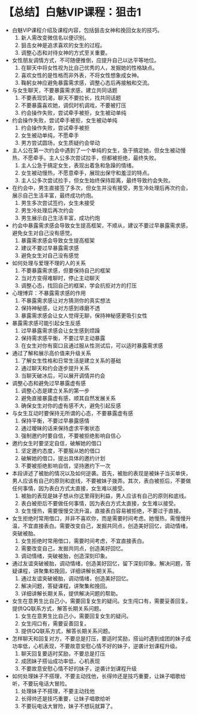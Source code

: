 # 【总结】白魅VIP课程：狙击1

-   白魅VIP课程介绍及课程内容，包括狙击女神和挽回女友的技巧。
    1.  新人需改变微信名以便识别。
    2.  狙击女神是追求喜欢的女生的过程。
    3.  调整心态和对待女神的方式至关重要。
-   女性朋友调情方式，不可随便推倒，应提升自己以达平等地位。
    1.  在聊天中将女性视为比自己优秀的人，发掘她的性格缺点。
    2.  喜欢女性的是性格而非外表，不将女性想象成女神。
    3.  鞠躬女神应避免暴露需求感，调整心态后再接触和交流。
-   与女生聊天，不要暴露需求感，建立共同话题
    1.  不要表现饥渴，聊天不要拉长，找共同话题
    2.  不要暴露喜欢她，调侃时机调戏，不要被打压
    3.  约会操作失败，尝试牵手被拒，女生被动单纯
-   约会操作失败，尝试牵手被拒，女生被动单纯
    1.  约会操作失败，尝试牵手被拒
    2.  女生被动单纯，不愿牵手
    3.  男方尝试圆场，女生质疑约会举动
-   主人公在第一次约会中遇到了一个单纯的女生，急于搞定她，但女生被动慢热，不愿牵手。主人公多次尝试拉手，但都被拒绝，最终失败。
    1.  主人公急于搞定女生，表现出着急和急躁的情绪。
    2.  女生被动慢热，不愿意牵手，展现出保守和羞涩的特点。
    3.  主人公多次尝试拉手，但女生始终保持距离，最终导致约会失败。
-   在约会中，男生直接签了多次，但女生并没有接受，男生冷处理后再次约会，展示自己生活丰富，最终成功约炮。
    1.  男生多次尝试签约，女生未接受
    2.  男生冷处理后再次约会
    3.  男生展示自己生活丰富，成功约炮
-   约会中暴露需求感会导致女生提高框架，不顺从，建议不要过早暴露需求感，避免女生对自己没有感觉。
    1.  暴露需求感会导致女生提高框架
    2.  建议不要过早暴露需求感
    3.  避免女生对自己没有感觉
-   如何处理与爱理不理的人的关系
    1.  不要暴露需求感，但要保持自己的框架
    2.  当对方变得难聊时，停止主动聊天
    3.  调整心态，找回自己的框架，学会抗拒对方的打压
-   心理博弈：不暴露需求感的作用
    1.  不暴露需求感让对方猜测你的真实想法
    2.  保持神秘感，让对方感到琢磨不透
    3.  暴露需求感会让女人觉得无聊，保持神秘感更吸引女性
-   暴露需求感可能引起女生反感
    1.  过早暴露需求感会让女生感到烦躁
    2.  保持需求感平衡，不要过早主动暴露
    3.  在女生对你有窗口且通过服从性测试后，可以适时暴露需求感
-   通过了解和展示高价值来升级关系
    1.  了解女生性格和日常生活是建立关系的基础
    2.  通过聊天和约会逐步提升关系
    3.  当聊天破冰后，可以展开调情并约会
-   调整心态和避免过早暴露虚有感
    1.  调整心态是建立关系的第一步
    2.  避免直接暴露虚有感，顺其自然发展关系
    3.  确保女生对你的虚有感不大，避免引起反感
-   与女生互动时要保持无所谓的心态，不要暴露虚有感
    1.  保持平衡，不要过早暴露感情
    2.  通过暧昧的话来保持虚求平衡状态
    3.  强制邀约时要自信，不要被拒绝影响自信心
-   邀约女生时要坚定自信，破解她的借口
    1.  坚定邀约态度，不要服从她的借口
    2.  破解她的借口，提出具体的邀约计划
    3.  不要被拒绝影响自信，坚持邀约下一次
-   本段讲述了被胎的情况以及如何逆袭。首先，被胎的表现是被妹子当买单侠，男人应该有自己的原则和底线，不要被妹子拨弄。其次，表白被拒后，不要做任何事情，因为表白方式太直接，女生难以接受。
    1.  被胎的表现是妹子想从你这里得到利益，男人应该有自己的原则和底线。
    2.  表白被拒后不要做任何事情，因为表白方式太直接，女生难以接受。
    3.  女生慢热，需要慢慢交流升温，直接表白容易被拒绝，不要过于直接。
-   女生拒绝时常用借口，并非不喜欢你，而是需要时间考虑。她慢热，需慢慢升温，不宜直接表白。需要改变自己，发掘共同点，创造美好回忆，调动情绪，突破被胎。
    1.  女生拒绝时常用借口，需要时间考虑，不宜直接表白。
    2.  需要改变自己，发掘共同点，创造美好回忆。
    3.  调动情绪，突破被胎，创造深刻印象。
-   通过友谊突破被胎，调动情绪，创造美好回忆，留下深刻印象。解决问题，答疑课程，讲聚集和挽回，详细讲解长期关系。
    1.  通过友谊突破被胎，调动情绪，创造美好回忆。
    2.  解决问题，答疑课程，讲聚集和挽回。
    3.  详细讲解长期关系，提供解决问题的帮助。
-   女生在意男生比自己小，需要回复女生的疑问。女生闯口有，需要妥善回复。提供QQ联系方式，解答长期关系问题。
    1.  女生在意男生比自己小，需要回复女生的疑问。
    2.  女生闯口有，需要妥善回复。
    3.  提供QQ联系方式，解答长期关系问题。
-   怎样聊天和回复对方，不要总是打压，要适时奖励，搭讪时遇到成团的妹子成功率低，心机表现，不要故意安慰心情不好的妹子，逆袭计划课程升级。
    1.  聊天回复要适时奖励，不要总是打压
    2.  成团妹子搭讪成功率低，心机表现
    3.  不要故意安慰心情不好的妹子，逆袭计划课程升级
-   如何处理妹子不搭理，不要主动找他，长得帅还是技巧重要，让妹子唱歌给听，不要玩电话大冒险。
    1.  处理妹子不搭理，不要主动找他
    2.  长得帅还是技巧重要，让妹子唱歌给听
    3.  不要玩电话大冒险，妹子不想玩就算了。